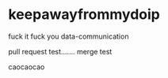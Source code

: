 # keepawayfrommydoip

fuck it
fuck you data-communication

pull request test.......
merge test

caocaocao
